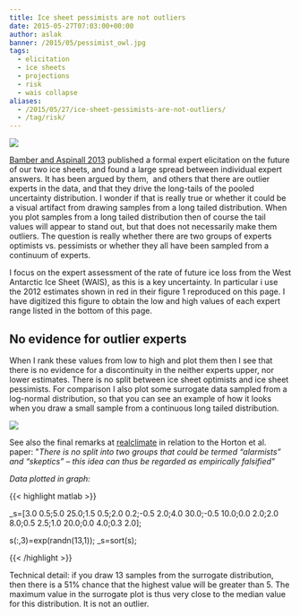 ```yaml
---
title: Ice sheet pessimists are not outliers
date: 2015-05-27T07:03:00+00:00
author: aslak
banner: /2015/05/pessimist_owl.jpg
tags:
  - elicitation
  - ice sheets
  - projections
  - risk
  - wais collapse
aliases:
  - /2015/05/27/ice-sheet-pessimists-are-not-outliers/
  - /tag/risk/
---
```

![](/2016/02/ba13wais.png)
  
[Bamber and Aspinall 2013](/Home/Miscellaneous-Debris/icesheetcontributionsfrombamberaspinall) published a formal expert elicitation on the future of our two ice sheets, and found a large spread between individual expert answers. It has been argued by them,  and others that there are outlier experts in the data, and that they drive the long-tails of the pooled uncertainty distribution. I wonder if that is really true or whether it could be a visual artifact from drawing samples from a long tailed distribution. When you plot samples from a long tailed distribution then of course the tail values will appear to stand out, but that does not necessarily make them outliers. The question is really whether there are two groups of experts optimists vs. pessimists or whether they all have been sampled from a continuum of experts.
  
I focus on the expert assessment of the rate of future ice loss from the West Antarctic Ice Sheet (WAIS), as this is a key uncertainty. In particular i use the 2012 estimates shown in red in their figure 1 reproduced on this page. I have digitized this figure to obtain the low and high values of each expert range listed in the bottom of this page.

## No evidence for outlier experts

When I rank these values from low to high and plot them then I see that there is no evidence for a discontinuity in the neither experts upper, nor lower estimates. There is no split between ice sheet optimists and ice sheet pessimists. For comparison I also plot some surrogate data sampled from a log-normal distribution, so that you can see an example of how it looks when you draw a small sample from a continuous long tailed distribution.
  
![](/2016/02/BA13sorted.png)
  
See also the final remarks at [realclimate](http://www.realclimate.org/index.php/archives/2013/11/sea-level-rise-what-the-experts-expect/) in relation to the Horton et al. paper: "_There is no split into two groups that could be termed “alarmists” and “skeptics” – this idea can thus be regarded as empirically falsified"_

  
_Data plotted in graph:_

{{< highlight matlab >}}

_s=[3.0 0.5;5.0 25.0;1.5 0.5;2.0 0.2;-0.5 2.0;4.0 30.0;-0.5 10.0;0.0 2.0;2.0 8.0;0.5 2.5;1.0 20.0;0.0 4.0;0.3 2.0];
  
s(:,3)=exp(randn(13,1)); _s=sort(s);

{{< /highlight >}}  

Technical detail: if you draw 13 samples from the surrogate distribution, then there is a 51% chance that the highest value will be greater than 5. The maximum value in the surrogate plot is thus very close to the median value for this distribution. It is not an outlier.
  
